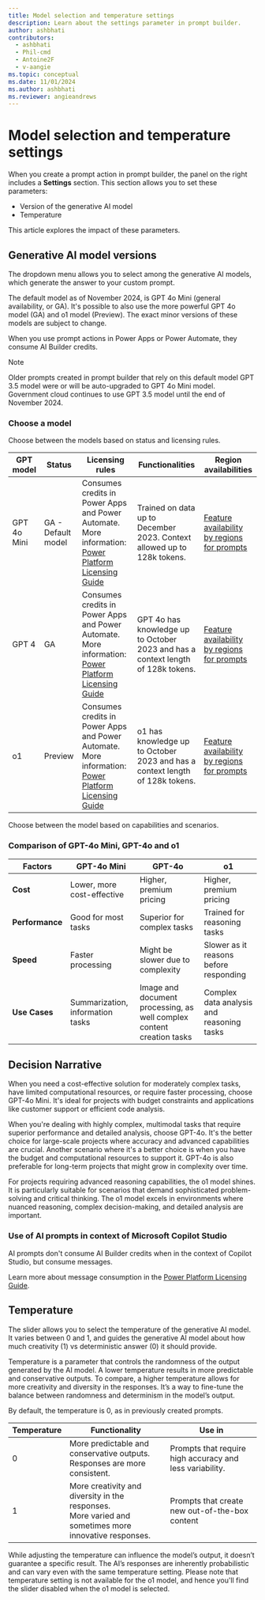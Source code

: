 ```yaml
---
title: Model selection and temperature settings
description: Learn about the settings parameter in prompt builder.
author: ashbhati
contributors:
  - ashbhati
  - Phil-cmd
  - Antoine2F
  - v-aangie
ms.topic: conceptual
ms.date: 11/01/2024
ms.author: ashbhati
ms.reviewer: angieandrews
---
```


# Model selection and temperature settings

When you create a prompt action in prompt builder, the panel on the right includes a **Settings** section. This section allows you to set these parameters:

- Version of the generative AI model
- Temperature

This article explores the impact of these parameters.

## Generative AI model versions

The dropdown menu allows you to select among the generative AI models, which generate the answer to your custom prompt.

The default model as of November 2024, is GPT 4o Mini (general availability, or GA). It's possible to also use the more powerful GPT 4o model (GA) and o1 model (Preview). The exact minor versions of these models are subject to change.

When you use prompt actions in Power Apps or Power Automate, they consume AI Builder credits.

> [!NOTE]
> Older prompts created in prompt builder that rely on this default model GPT 3.5 model were or will be auto-upgraded to GPT 4o Mini model. Government cloud continues to use GPT 3.5 model until the end of November 2024.

### Choose a model

Choose between the models based on status and licensing rules.

|GPT model  |Status   |Licensing rules   | Functionalities| Region availabilities |
|---------|---------|---------|---------|---------|
|GPT 4o Mini | GA - Default model	| Consumes credits in Power Apps and Power Automate. More information: [Power Platform Licensing Guide](https://go.microsoft.com/fwlink/?linkid=2085130)  | Trained on data up to December 2023. Context allowed up to 128k tokens. | [Feature availability by regions for prompts](availability-region.md)
| GPT 4 | GA | Consumes credits in Power Apps and Power Automate. More information: [Power Platform Licensing Guide](https://go.microsoft.com/fwlink/?linkid=2085130)  | GPT 4o has knowledge up to October 2023 and has a context length of 128k tokens. | [Feature availability by regions for prompts](availability-region.md)|
| o1 | Preview | Consumes credits in Power Apps and Power Automate. More information: [Power Platform Licensing Guide](https://go.microsoft.com/fwlink/?linkid=2085130)  | o1 has knowledge up to October 2023 and has a context length of 128k tokens. | [Feature availability by regions for prompts](availability-region.md)|

Choose between the model based on capabilities and scenarios.

### Comparison of GPT-4o Mini, GPT-4o and o1

| Factors                     | GPT-4o Mini                          | GPT-4o                               | o1
|---------------------------|--------------------------------------|--------------------------------------|--------------------------------------|
| **Cost**                  | Lower, more cost-effective           | Higher, premium pricing              | Higher, premium pricing              |
| **Performance**           | Good for most tasks                  | Superior for complex tasks           | Trained for reasoning tasks          |
| **Speed**                 | Faster processing                    | Might be slower due to complexity    | Slower as it reasons before responding |
| **Use Cases**             | Summarization, information tasks | Image and document processing, as well complex content creation tasks |  Complex data analysis and reasoning tasks |

## Decision Narrative

When you need a cost-effective solution for moderately complex tasks, have limited computational resources, or require faster processing, choose GPT-4o Mini. It's ideal for projects with budget constraints and applications like customer support or efficient code analysis.

When you're dealing with highly complex, multimodal tasks that require superior performance and detailed analysis, choose GPT-4o. It's the better choice for large-scale projects where accuracy and advanced capabilities are crucial. Another scenario where it's a better choice is when you have the budget and computational resources to support it. GPT-4o is also preferable for long-term projects that might grow in complexity over time.

For projects requiring advanced reasoning capabilities, the o1 model shines. It is particularly suitable for scenarios that demand sophisticated problem-solving and critical thinking. The o1 model excels in environments where nuanced reasoning, complex decision-making, and detailed analysis are important. 

### Use of AI prompts in context of Microsoft Copilot Studio

AI prompts don't consume AI Builder credits when in the context of Copilot Studio, but consume messages.

Learn more about message consumption in the [Power Platform Licensing Guide](https://go.microsoft.com/fwlink/?linkid=2085130).

## Temperature

The slider allows you to select the temperature of the generative AI model. It varies between 0 and 1, and guides the generative AI model about how much creativity (1) vs deterministic answer (0) it should provide.

Temperature is a parameter that controls the randomness of the output generated by the AI model. A lower temperature results in more predictable and conservative outputs. To compare, a higher temperature allows for more creativity and diversity in the responses. It’s a way to fine-tune the balance between randomness and determinism in the model’s output.

By default, the temperature is 0, as in previously created prompts.

|Temperature  |Functionality| Use in|
|---------|---------|---------|
|0| More predictable and conservative outputs.<br>Responses are more consistent.| Prompts that require high accuracy and less variability.|
|1| More creativity and diversity in the responses. <br> More varied and sometimes more innovative responses.| Prompts that create new out-of-the-box content |

While adjusting the temperature can influence the model’s output, it doesn’t guarantee a specific result. The AI’s responses are inherently probabilistic and can vary even with the same temperature setting. Please note that temperature setting is not available for the o1 model, and hence you'll find the slider disabled when the o1 model is selected.

